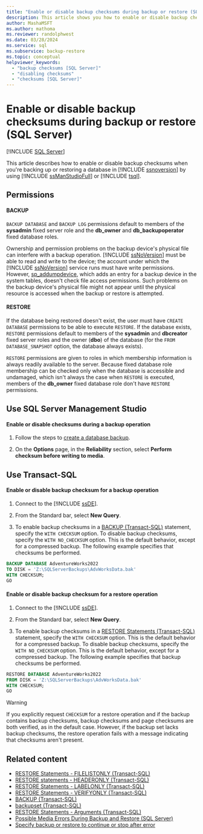 ```yaml
---
title: "Enable or disable backup checksums during backup or restore (SQL Server)"
description: This article shows you how to enable or disable backup checksums for a database in SQL Server by using SQL Server Management Studio or Transact-SQL.
author: MashaMSFT
ms.author: mathoma
ms.reviewer: randolphwest
ms.date: 03/28/2024
ms.service: sql
ms.subservice: backup-restore
ms.topic: conceptual
helpviewer_keywords:
  - "backup checksums [SQL Server]"
  - "disabling checksums"
  - "checksums [SQL Server]"
---
```

# Enable or disable backup checksums during backup or restore (SQL Server)

[!INCLUDE [SQL Server](../../includes/applies-to-version/sqlserver.md)]

This article describes how to enable or disable backup checksums when you're backing up or restoring a database in [!INCLUDE [ssnoversion](../../includes/ssnoversion-md.md)] by using [!INCLUDE [ssManStudioFull](../../includes/ssmanstudiofull-md.md)] or [!INCLUDE [tsql](../../includes/tsql-md.md)].

## Permissions

#### BACKUP

`BACKUP DATABASE` and `BACKUP LOG` permissions default to members of the **sysadmin** fixed server role and the **db_owner** and **db_backupoperator** fixed database roles.

Ownership and permission problems on the backup device's physical file can interfere with a backup operation. [!INCLUDE [ssNoVersion](../../includes/ssnoversion-md.md)] must be able to read and write to the device; the account under which the [!INCLUDE [ssNoVersion](../../includes/ssnoversion-md.md)] service runs must have write permissions. However, [sp_addumpdevice](../system-stored-procedures/sp-addumpdevice-transact-sql.md), which adds an entry for a backup device in the system tables, doesn't check file access permissions. Such problems on the backup device's physical file might not appear until the physical resource is accessed when the backup or restore is attempted.

#### RESTORE

If the database being restored doesn't exist, the user must have `CREATE DATABASE` permissions to be able to execute `RESTORE`. If the database exists, `RESTORE` permissions default to members of the **sysadmin** and **dbcreator** fixed server roles and the owner (**dbo**) of the database (for the `FROM DATABASE_SNAPSHOT` option, the database always exists).

`RESTORE` permissions are given to roles in which membership information is always readily available to the server. Because fixed database role membership can be checked only when the database is accessible and undamaged, which isn't always the case when `RESTORE` is executed, members of the **db_owner** fixed database role don't have `RESTORE` permissions.

## <a id="SSMSProcedure"></a> Use SQL Server Management Studio

#### Enable or disable checksums during a backup operation

1. Follow the steps to [create a database backup](create-a-full-database-backup-sql-server.md).

1. On the **Options** page, in the **Reliability** section, select **Perform checksum before writing to media**.

## <a id="TsqlProcedure"></a> Use Transact-SQL

#### Enable or disable backup checksum for a backup operation

1. Connect to the [!INCLUDE [ssDE](../../includes/ssde-md.md)].

1. From the Standard bar, select **New Query**.

1. To enable backup checksums in a [BACKUP (Transact-SQL)](../../t-sql/statements/backup-transact-sql.md) statement, specify the `WITH CHECKSUM` option. To disable backup checksums, specify the `WITH NO_CHECKSUM` option. This is the default behavior, except for a compressed backup. The following example specifies that checksums be performed.

```sql
BACKUP DATABASE AdventureWorks2022
TO DISK = 'Z:\SQLServerBackups\AdvWorksData.bak'
WITH CHECKSUM;
GO
```

#### Enable or disable backup checksum for a restore operation

1. Connect to the [!INCLUDE [ssDE](../../includes/ssde-md.md)].

1. From the Standard bar, select **New Query**.

1. To enable backup checksums in a [RESTORE Statements (Transact-SQL)](../../t-sql/statements/restore-statements-transact-sql.md) statement, specify the `WITH CHECKSUM` option. This is the default behavior for a compressed backup. To disable backup checksums, specify the `WITH NO_CHECKSUM` option. This is the default behavior, except for a compressed backup. The following example specifies that backup checksums be performed.

```sql
RESTORE DATABASE AdventureWorks2022
FROM DISK = 'Z:\SQLServerBackups\AdvWorksData.bak'
WITH CHECKSUM;
GO
```

> [!WARNING]  
> If you explicitly request `CHECKSUM` for a restore operation and if the backup contains backup checksums, backup checksums and page checksums are both verified, as in the default case. However, if the backup set lacks backup checksums, the restore operation fails with a message indicating that checksums aren't present.

## Related content

- [RESTORE Statements - FILELISTONLY (Transact-SQL)](../../t-sql/statements/restore-statements-filelistonly-transact-sql.md)
- [RESTORE statements - HEADERONLY (Transact-SQL)](../../t-sql/statements/restore-statements-headeronly-transact-sql.md)
- [RESTORE Statements - LABELONLY (Transact-SQL)](../../t-sql/statements/restore-statements-labelonly-transact-sql.md)
- [RESTORE Statements - VERIFYONLY (Transact-SQL)](../../t-sql/statements/restore-statements-verifyonly-transact-sql.md)
- [BACKUP (Transact-SQL)](../../t-sql/statements/backup-transact-sql.md)
- [backupset (Transact-SQL)](../system-tables/backupset-transact-sql.md)
- [RESTORE Statements - Arguments (Transact-SQL)](../../t-sql/statements/restore-statements-arguments-transact-sql.md)
- [Possible Media Errors During Backup and Restore (SQL Server)](possible-media-errors-during-backup-and-restore-sql-server.md)
- [Specify backup or restore to continue or stop after error](specify-if-backup-or-restore-continues-or-stops-after-error.md)
